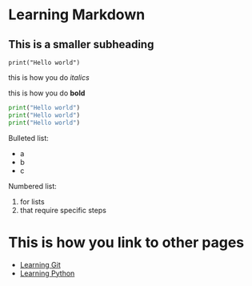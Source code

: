 # Learning Markdown
## This is a smaller subheading
`print("Hello world")`

this is how you do *italics*

this is how you do **bold**

```python
print("Hello world")
print("Hello world")
print("Hello world")
```
Bulleted list:
* a
* b
* c

Numbered list:
1. for lists
2. that require specific steps

# This is how you link to other pages
* [Learning Git](..%2Flearning_git%2FREADME.md)
* [Learning Python](..%2Flearning_python%2FREADME.md)

